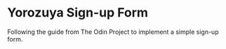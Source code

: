 # Yorozuya Sign-up Form
Following the guide from The Odin Project to implement a simple sign-up form.